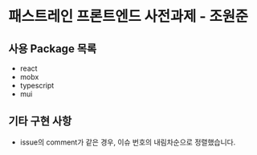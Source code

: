 # 패스트레인 프론트엔드 사전과제 - 조원준

## 사용 Package 목록

- react
- mobx
- typescript
- mui

## 기타 구현 사항

- issue의 comment가 같은 경우, 이슈 번호의 내림차순으로 정렬했습니다.
